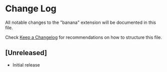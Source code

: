 # Change Log

All notable changes to the "banana" extension will be documented in this file.

Check [Keep a Changelog](http://keepachangelog.com/) for recommendations on how to structure this file.

## [Unreleased]

- Initial release